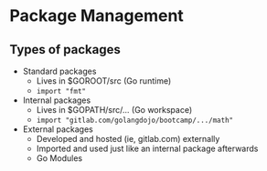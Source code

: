 # Package Management


## Types of packages
- Standard packages 
  - Lives in $GOROOT/src (Go runtime)
  - `import "fmt"`
- Internal packages
  - Lives in $GOPATH/src/... (Go workspace)
  - `import "gitlab.com/golangdojo/bootcamp/.../math"`
- External packages
  - Developed and hosted (ie, gitlab.com) externally
  - Imported and used just like an internal package afterwards
  - Go Modules

